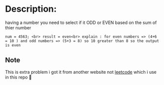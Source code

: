 # Description: 
having a number you need to select if it ODD or EVEN based on the sum of  thier number 

`num = 4563; <br>
result = even<br>
explain : for even numbers => (4+6 = 10 ) and odd numbers => (5+3 = 8) so 10 greater than 8 so the output is even`

## Note 

This is extra problem i got it from another website not [leetcode](http://leetcode.com) which i use in this repo 👾